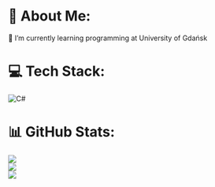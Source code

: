 # 💫 About Me:
🌱 I’m currently learning programming at University of Gdańsk


# 💻 Tech Stack:
![C#](https://img.shields.io/badge/c%23-%23239120.svg?style=for-the-badge&logo=csharp&logoColor=white)
# 📊 GitHub Stats:
![](https://github-readme-stats.vercel.app/api?username=bongiro37&theme=dark&hide_border=false&include_all_commits=false&count_private=false)<br/>
![](https://nirzak-streak-stats.vercel.app/?user=bongiro37&theme=dark&hide_border=false)<br/>
![](https://github-readme-stats.vercel.app/api/top-langs/?username=bongiro37&theme=dark&hide_border=false&include_all_commits=false&count_private=false&layout=compact)

<!-- Proudly created with GPRM ( https://gprm.itsvg.in ) -->
